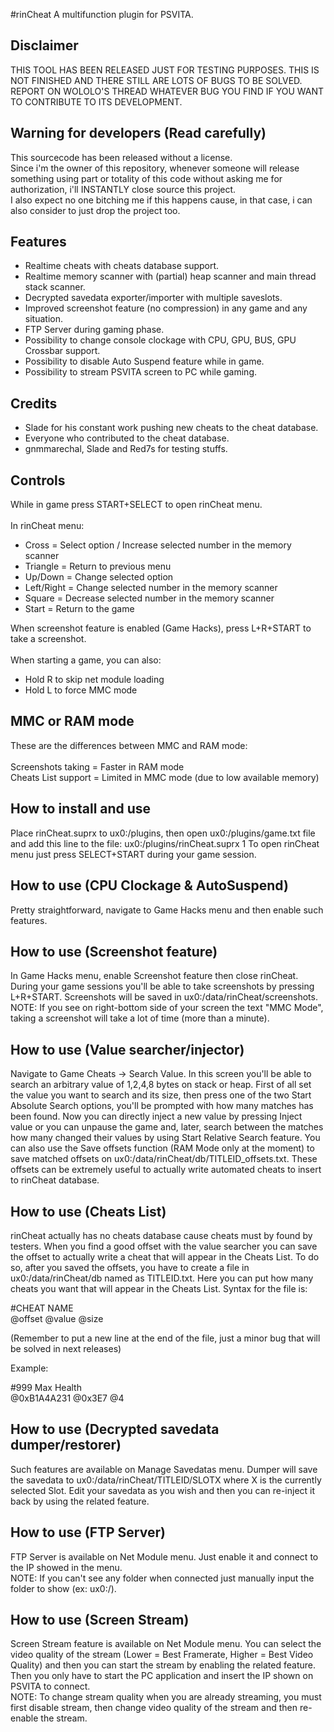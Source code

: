 #rinCheat
A multifunction plugin for PSVITA.

## Disclaimer

THIS TOOL HAS BEEN RELEASED JUST FOR TESTING PURPOSES. THIS IS NOT FINISHED AND THERE STILL ARE LOTS OF BUGS TO BE SOLVED. REPORT ON WOLOLO'S THREAD WHATEVER BUG YOU FIND IF YOU WANT TO CONTRIBUTE TO ITS DEVELOPMENT.

## Warning for developers (Read carefully)

This sourcecode has been released without a license.<br>
Since i'm the owner of this repository, whenever someone will release something using part or totality of this code without asking me for authorization, i'll INSTANTLY close source this project.<br>
I also expect no one bitching me if this happens cause, in that case, i can also consider to just drop the project too.

## Features

- Realtime cheats with cheats database support.
- Realtime memory scanner with (partial) heap scanner and main thread stack scanner.
- Decrypted savedata exporter/importer with multiple saveslots.
- Improved screenshot feature (no compression) in any game and any situation.
- FTP Server during gaming phase.
- Possibility to change console clockage with CPU, GPU, BUS, GPU Crossbar support.
- Possibility to disable Auto Suspend feature while in game.
- Possibility to stream PSVITA screen to PC while gaming.

## Credits

- Slade for his constant work pushing new cheats to the cheat database.
- Everyone who contributed to the cheat database.
- gnmmarechal, Slade and Red7s for testing stuffs.

## Controls

While in game press START+SELECT to open rinCheat menu.
<br><br>
In rinCheat menu:
- Cross = Select option / Increase selected number in the memory scanner
- Triangle = Return to previous menu
- Up/Down = Change selected option
- Left/Right = Change selected number in the memory scanner
- Square = Decrease selected number in the memory scanner
- Start = Return to the game

When screenshot feature is enabled (Game Hacks), press L+R+START to take a screenshot.
<br><br>
When starting a game, you can also:<br>
- Hold R to skip net module loading
- Hold L to force MMC mode

## MMC or RAM mode

These are the differences between MMC and RAM mode:<br>
<br>
Screenshots taking = Faster in RAM mode<br>
Cheats List support = Limited in MMC mode (due to low available memory)

## How to install and use

Place rinCheat.suprx to ux0:/plugins, then open ux0:/plugins/game.txt file and add this line to the file:
ux0:/plugins/rinCheat.suprx 1
To open rinCheat menu just press SELECT+START during your game session.

## How to use (CPU Clockage & AutoSuspend)

Pretty straightforward, navigate to Game Hacks menu and then enable such features.

## How to use (Screenshot feature)

In Game Hacks menu, enable Screenshot feature then close rinCheat.
During your game sessions you'll be able to take screenshots by pressing L+R+START.
Screenshots will be saved in ux0:/data/rinCheat/screenshots.
NOTE: If you see on right-bottom side of your screen the text "MMC Mode", taking a screenshot will take a lot of time (more than a minute).

## How to use (Value searcher/injector)

Navigate to Game Cheats -> Search Value.
In this screen you'll be able to search an arbitrary value of 1,2,4,8 bytes on stack or heap.
First of all set the value you want to search and its size, then press one of the two Start Absolute Search options, you'll be prompted with how many matches has been found.
Now you can directly inject a new value by pressing Inject value or you can unpause the game and, later, search between the matches how many changed their values by using Start Relative Search feature.
You can also use the Save offsets function (RAM Mode only at the moment) to save matched offsets on ux0:/data/rinCheat/db/TITLEID_offsets.txt. These offsets can be extremely useful to actually write automated cheats to insert to rinCheat database.

## How to use (Cheats List)

rinCheat actually has no cheats database cause cheats must by found by testers. When you find a good offset with the value searcher you can save the offset to actually write a cheat that will appear in the Cheats List.
To do so, after you saved the offsets, you have to create a file in ux0:/data/rinCheat/db named as TITLEID.txt. Here you can put how many cheats you want that will appear in the Cheats List.
Syntax for the file is:

\#CHEAT NAME<br>
@offset @value @size

(Remember to put a new line at the end of the file, just a minor bug that will be solved in next releases)

Example:

\#999 Max Health<br>
@0xB1A4A231 @0x3E7 @4

## How to use (Decrypted savedata dumper/restorer)

Such features are available on Manage Savedatas menu. Dumper will save the savedata to ux0:/data/rinCheat/TITLEID/SLOTX where X is the currently selected Slot. 
Edit your savedata as you wish and then you can re-inject it back by using the related feature.

## How to use (FTP Server)

FTP Server is available on Net Module menu. Just enable it and connect to the IP showed in the menu.
<br>NOTE: If you can't see any folder when connected just manually input the folder to show (ex: ux0:/).

## How to use (Screen Stream)

Screen Stream feature is available on Net Module menu. You can select the video quality of the stream (Lower = Best Framerate, Higher = Best Video Quality) and then you can start the stream by enabling the related feature. Then you only have to start the PC application and insert the IP shown on PSVITA to connect.
<br>NOTE: To change stream quality when you are already streaming, you must first disable stream, then change video quality of the stream and then re-enable the stream.
